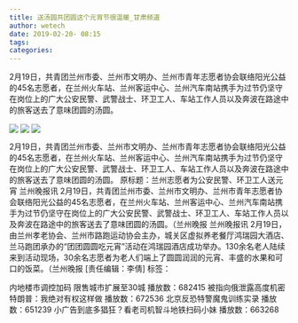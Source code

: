 ```yaml
---
title: 送汤圆共团圆这个元宵节很温暖_甘肃频道
author: wetech
date: 2019-02-20- 08:15
tags: 
categories: 
---
```

 2月19日，共青团兰州市委、兰州市文明办、兰州市青年志愿者协会联络阳光公益的45名志愿者，在兰州火车站、兰州客运中心、兰州汽车南站携手为过节仍坚守在岗位上的广大公安民警、武警战士、环卫工人、车站工作人员以及奔波在路途中的旅客送去了意味团圆的汤圆。
<!-- more -->
                
<img align="center" border="0" src="http://p1.ifengimg.com/fck/2019_08/21fde5b36900766_w400_h304.jpg" />
                
<img align="center" border="0" src="http://p1.ifengimg.com/fck/2019_08/aa51377578b13e2_w400_h295.jpg" />
                
<img align="center" border="0" src="http://p2.ifengimg.com/a/2016/0810/204c433878d5cf9size1_w16_h16.png" />
            
 2月19日，共青团兰州市委、兰州市文明办、兰州市青年志愿者协会联络阳光公益的45名志愿者，在兰州火车站、兰州客运中心、兰州汽车南站携手为过节仍坚守在岗位上的广大公安民警、武警战士、环卫工人、车站工作人员以及奔波在路途中的旅客送去了意味团圆的汤圆。
原标题：兰州志愿者为公安民警、环卫工人送元宵
兰州晚报讯 2月19日，共青团兰州市委、兰州市文明办、兰州市青年志愿者协会联络阳光公益的45名志愿者，在兰州火车站、兰州客运中心、兰州汽车南站携手为过节仍坚守在岗位上的广大公安民警、武警战士、环卫工人、车站工作人员以及奔波在路途中的旅客送去了意味团圆的汤圆。（兰州晚报
兰州晚报讯 2月19日，由兰州孝老协会、兰州市路跑运动协会主办，城关区虚拟养老餐厅鸿瑞园大酒店、兰马跑团承办的“团团圆圆吃元宵”活动在鸿瑞园酒店成功举办。130余名老人陆续来到活动现场，30余名志愿者为老人们端上了圆圆润润的元宵、丰盛的水果和可口的饭菜。（兰州晚报
[责任编辑：李倩]
标签：
 
 
 
 
             
内地楼市调控加码 限售城市扩展至30城
播放数：682415
被指向俄泄露高度机密 特朗普：我绝对有权这样做
播放数：672536
北京反恐特警魔鬼训练实录
播放数：651239
小广告到底多猖狂？看老司机智斗地铁扫码小妹
播放数：663268
